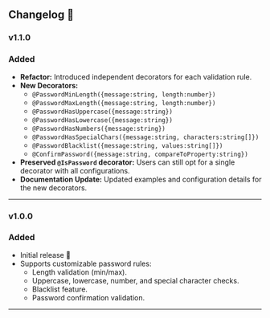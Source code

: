 ## Changelog 📝

### v1.1.0

### Added

- **Refactor:** Introduced independent decorators for each validation rule.
- **New Decorators:**
  - `@PasswordMinLength({message:string, length:number})`
  - `@PasswordMaxLength({message:string, length:number})`
  - `@PasswordHasUppercase({message:string})`
  - `@PasswordHasLowercase({message:string})`
  - `@PasswordHasNumbers({message:string})`
  - `@PasswordHasSpecialChars({message:string, characters:string[]})`
  - `@PasswordBlacklist({message:string, values:string[]})`
  - `@ConfirmPassword({message:string, compareToProperty:string})`
- **Preserved `@IsPassword` decorator:** Users can still opt for a single decorator with all configurations.
- **Documentation Update:** Updated examples and configuration details for the new decorators.

---

### v1.0.0

### Added

- Initial release 🚀
- Supports customizable password rules:
  - Length validation (min/max).
  - Uppercase, lowercase, number, and special character checks.
  - Blacklist feature.
  - Password confirmation validation.

---

